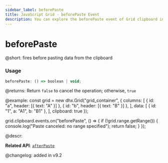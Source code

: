 ```yaml
---
sidebar_label: beforePaste
title: JavaScript Grid - beforePaste Event 
description: You can explore the beforePaste event of Grid clipboard in the documentation of the DHTMLX JavaScript UI library. Browse developer guides and API reference, try out code examples and live demos, and download a free 30-day evaluation version of DHTMLX Suite.
---
```


# beforePaste

@short: fires before pasting data from the clipboard

### Usage

~~~jsx
beforePaste: () => boolean | void;
~~~

@returns:
Return `false` to cancel the operation; otherwise, `true`

@example:
const grid = new dhx.Grid("grid_container", {
    columns: [
        { id: "a", header: [{ text: "A" }] },
        { id: "b", header: [{ text: "B" }] },
    ],
    data: [
        { id: "1", a: "A1", b: "B1" },
    ],
    clipboard: true
});

grid.clipboard.events.on("beforePaste", () => {
    if (!grid.range.getRange()) {
        console.log("Paste canceled: no range specified");
        return false;
    }
});

@descr:

**Related API**: [`afterPaste`](grid/api/clipboard/afterpaste_event.md)

@changelog:
added in v9.2